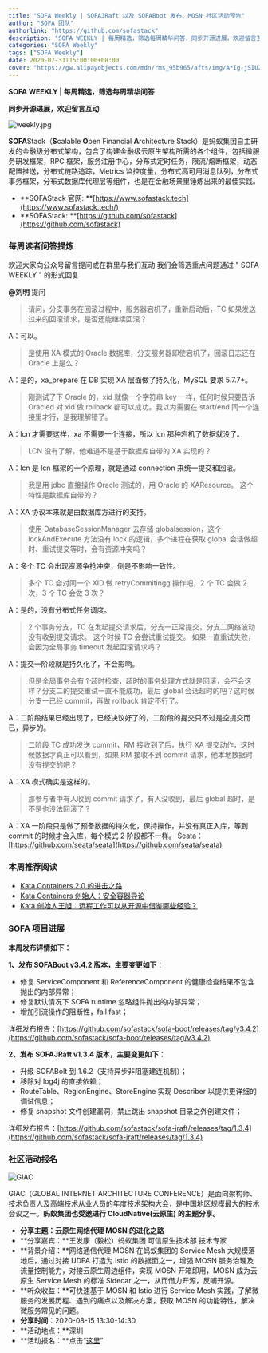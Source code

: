 ```yaml
---
title: "SOFA Weekly | SOFAJRaft 以及 SOFABoot 发布、MOSN 社区活动预告"
author: "SOFA 团队"
authorlink: "https://github.com/sofastack"
description: "SOFA WEEKLY | 每周精选，筛选每周精华问答，同步开源进展，欢迎留言互动。"
categories: "SOFA Weekly"
tags: ["SOFA Weekly"]
date: 2020-07-31T15:00:00+08:00
cover: "https://gw.alipayobjects.com/mdn/rms_95b965/afts/img/A*Ig-jSIUZWx0AAAAAAAAAAAAAARQnAQ"
---
```


**SOFA WEEKLY | 每周精选，筛选每周精华问答**

**同步开源进展，欢迎留言互动**

![weekly.jpg](https://gw.alipayobjects.com/mdn/rms_95b965/afts/img/A*ARgKS6SuU7YAAAAAAAAAAAAAARQnAQ)

**SOFA**Stack（**S**calable **O**pen Financial **A**rchitecture Stack）是蚂蚁集团自主研发的金融级分布式架构，包含了构建金融级云原生架构所需的各个组件，包括微服务研发框架，RPC 框架，服务注册中心，分布式定时任务，限流/熔断框架，动态配置推送，分布式链路追踪，Metrics 监控度量，分布式高可用消息队列，分布式事务框架，分布式数据库代理层等组件，也是在金融场景里锤炼出来的最佳实践。

- **SOFAStack 官网: **[https://www.sofastack.tech](https://www.sofastack.tech/)
- **SOFAStack: **[https://github.com/sofastack](https://github.com/sofastack)

### 每周读者问答提炼

欢迎大家向公众号留言提问或在群里与我们互动
我们会筛选重点问题通过 " SOFA WEEKLY " 的形式回复

**@刘明** 提问

> 请问，分支事务在回滚过程中，服务器宕机了，重新启动后，TC 如果发送过来的回滚请求，是否还能继续回滚？

A：可以。

> 是使用 XA 模式的 Oracle 数据库，分支服务器即使宕机了，回滚日志还在 Oracle 上是么？

A：是的，xa_prepare 在 DB 实现 XA 层面做了持久化，MySQL 要求 5.7.7+。

> 刚测试了下 Oracle 的，xid 就像一个字符串 key 一样，任何时候只要告诉 Oracled 对 xid 做 rollback 都可以成功。我以为需要在 start/end 同一个连接里才行，是我理解错了。

A：lcn 才需要这样，xa 不需要一个连接，所以 lcn 那种宕机了数据就没了。

> LCN 没有了解，他难道不是基于数据库自带的 XA 实现的？

A：lcn 是 lcn 框架的一个原理，就是通过 connection 来统一提交和回滚。

> 我是用 jdbc 直接操作 Oracle 测试的，用 Oracle 的 XAResource。 这个特性是数据库自带的？

A：XA 协议本来就是由数据库方进行的支持。

> 使用 DatabaseSessionManager 去存储 globalsession，这个 lockAndExecute 方法没有 lock 的逻辑，多个进程在获取 global 会话做超时、重试提交等时，会有资源冲突吗？

A：多个 TC 会出现资源争抢冲突，倒是不影响一致性。

> 多个 TC 会对同一个 XID 做 retryCommitingg 操作吧，2 个 TC 会做 2 次，3 个 TC 会做 3 次？

A：是的，没有分布式任务调度。

> 2 个事务分支，TC 在发起提交请求后，分支一正常提交，分支二网络波动没有收到提交请求。 这个时候 TC 会尝试重试提交。 如果一直重试失败，会因为全局事务 timeout 发起回滚请求吗？

A：提交一阶段就是持久化了，不会影响。

> 但是全局事务会有个超时检查，超时的事务处理方式就是回滚，会不会这样？分支二的提交重试一直不能成功，最后 global 会话超时的吧？这时候分支一已经 commit，再做 rollback 肯定不行了。

A：二阶段结果已经出现了，已经决议好了的，二阶段的提交只不过是空提交而已，异步的。

> 二阶段 TC 成功发送 commit，RM 接收到了后，执行 XA 提交动作，这时候数据才真正可以看到，如果 RM 接收不到 commit 请求，他本地数据时没有提交的吧？

A：XA 模式确实是这样的。

> 那参与者中有人收到 commit 请求了，有人没收到，最后 global 超时，是不是也没法回滚了？

A：XA 一阶段只是做了预备数据的持久化，保持操作，并没有真正入库，等到 commit 的时候才会入库，每个模式 2 阶段都不一样。
Seata：[https://github.com/seata/seata](https://github.com/seata/seata)

### 本周推荐阅读

- [Kata Containers 2.0 的进击之路](http://mp.weixin.qq.com/s?__biz=MzUzMzU5Mjc1Nw==&mid=2247486638&idx=1&sn=e684736dac39b1c23ceb1b1346cf52e3&chksm=faa0e374cdd76a62b3fbec88e00d284229710fe37f1f476d69f78451d3f9d53aba6a49b837ed&scene=21)
- [Kata Containers 创始人：安全容器导论](/blog/kata-container-introduction-to-safe-containers/)
- [Kata 创始人王旭：远程工作可以从开源中借鉴哪些经验？](http://mp.weixin.qq.com/s?__biz=MzUzMzU5Mjc1Nw==&mid=2247485887&idx=1&sn=ae5efe4c0903ce642779c91a3d87e9f0&chksm=faa0e665cdd76f7343067d9a569aba6f599cd942e4b1b2753d6e50ef63debf5b031d3478c6d7&scene=21)

### SOFA 项目进展

**本周发布详情如下：**

**1、发布 SOFABoot v3.4.2 版本，主要变更如下**：

- 修复 ServiceComponent 和 ReferenceComponent 的健康检查结果不包含抛出的内部异常；
- 修复默认情况下 SOFA runtime 忽略组件抛出的内部异常；
- 增加引流操作的阻断性，fail fast；

详细发布报告：[https://github.com/sofastack/sofa-boot/releases/tag/v3.4.2](https://github.com/sofastack/sofa-boot/releases/tag/v3.4.2)

**2、发布 SOFAJRaft v1.3.4 版本，主要变更如下：**

- 升级 SOFABolt 到 1.6.2（支持异步非阻塞建连机制）；
- 移除对 log4j 的直接依赖；
- RouteTable、RegionEngine、StoreEngine 实现 Describer 以提供更详细的调试信息；
- 修复 snapshot 文件创建漏洞，禁止跳出 snapshot 目录之外创建文件；

详细发布报告：[https://github.com/sofastack/sofa-jraft/releases/tag/1.3.4](https://github.com/sofastack/sofa-jraft/releases/tag/1.3.4)

### 社区活动报名

![GIAC](https://cdn.nlark.com/yuque/0/2020/png/226702/1593767327848-6b0d42f2-2cc8-479b-8375-3d375dba618a.png)

GIAC（GLOBAL INTERNET ARCHITECTURE CONFERENCE）是面向架构师、技术负责人及高端技术从业人员的年度技术架构大会，是中国地区规模最大的技术会议之一。**蚂蚁集团也受邀进行 CloudNative(云原生) 的主题分享。**

- **分享主题：云原生网络代理 MOSN 的进化之路**
- **分享嘉宾：**王发康（毅松）蚂蚁集团 可信原生技术部 技术专家
- **背景介绍：**网络通信代理 MOSN 在蚂蚁集团的 Service Mesh 大规模落地后，通过对接 UDPA 打造为 Istio 的数据面之一，增强 MOSN 服务治理及流量控制能力，对接云原生周边组件，实现 MOSN 开箱即用，MOSN 成为云原生 Service Mesh 的标准 Sidecar 之一，从而借力开源，反哺开源。
- **听众收益：**可快速基于 MOSN 和 Istio 进行 Service Mesh 实践，了解微服务的发展历程、遇到的痛点以及解决方案，获取 MOSN 的功能特性，解决微服务常见的问题。
- **分享时间**：2020-08-15 13:30-14:30
- **活动地点：**深圳
- **活动报名：**点击“[这里](http://giac.msup.com.cn/Giac/schedule/course?id=14579)”
